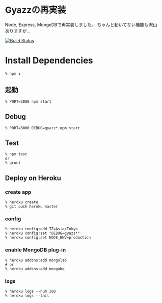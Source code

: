 # Gyazzの再実装

Node, Express, MongoDBで再実装しました。
ちゃんと動いてない機能も沢山ありますが…

[![Build Status](https://travis-ci.org/masuilab/Gyazz.svg?branch=master)](https://travis-ci.org/masuilab/Gyazz)


# Install Dependencies

    % npm i


## 起動

    % PORT=3000 npm start

## Debug

    % PORT=3000 DEBUG=gyazz* npm start


## Test

    % npm test
    or
    % grunt


## Deploy on Heroku

### create app

    % heroku create
    % git push heroku master

### config

    % heroku config:add TZ=Asia/Tokyo
    % heroku config:set "DEBUG=gyazz*"
    % heroku config:set NODE_ENV=production

### enable MongoDB plug-in

    % heroku addons:add mongolab
    # or
    % heroku addons:add mongohq


### logs

    % heroku logs --num 300
    % heroku logs --tail
